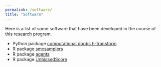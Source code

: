 ```yaml
---
permalink: /software/
title: "Software"
---
```

Here is a list of some software that have been developed in the course of this research program. 

- Python package [computational doobs h-transform](https://anonymous.4open.science/r/CompDoobTransform/README.md)
- R package [smcsamplers](https://github.com/pierrejacob/smcsamplers)
- R package [agents](https://github.com/nianqiaoju/agents)
- R package [UnbiasedScore](https://github.com/jeremyhengjm/UnbiasedScore)

